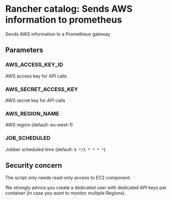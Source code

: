 # Rancher catalog: Sends AWS information to prometheus

Sends AWS information to a Prometheus gateway

## Parameters

### AWS_ACCESS_KEY_ID
AWS access key for API calls

### AWS_SECRET_ACCESS_KEY
AWS secret key for API calls

### AWS_REGION_NAME
AWS region (default: eu-west-1)

### JOB_SCHEDULED
Jobber scheduled time (default: `0 */5 * * * *`)

## Security concern
The script only needs read-only access to EC2 component.

We strongly advice you create a dedicated user with dedicated
API keys per container (in case you want to monitor multiple Regions).
